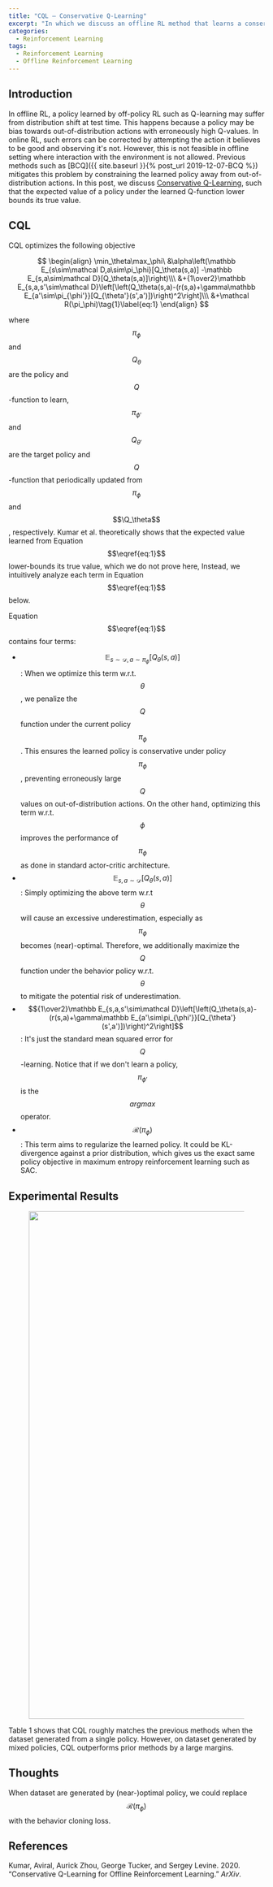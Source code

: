 ```yaml
---
title: "CQL — Conservative Q-Learning"
excerpt: "In which we discuss an offline RL method that learns a conservative Q function to avoid overestimation on out-of-distribution actions."
categories:
  - Reinforcement Learning
tags:
  - Reinforcement Learning
  - Offline Reinforcement Learning
---
```


## Introduction

In offline RL, a policy learned by off-policy RL such as Q-learning may suffer from distribution shift at test time. This happens because a policy may be bias towards out-of-distribution actions with erroneously high Q-values. In online RL, such errors can be corrected by attempting the action it believes to be good and observing it's not. However, this is not feasible in offline setting where interaction with the environment is not allowed. Previous methods such as [BCQ]({{ site.baseurl }}{% post_url 2019-12-07-BCQ %}) mitigates this problem by constraining the learned policy away from out-of-distribution actions. In this post, we discuss [Conservative Q-Learning](CQL), such that the expected value of a policy under the learned Q-function lower bounds its true value.

## CQL

CQL optimizes the following objective

$$
\begin{align}
\min_\theta\max_\phi\ &\alpha\left(\mathbb E_{s\sim\mathcal D,a\sim\pi_\phi}[Q_\theta(s,a)]
-\mathbb E_{s,a\sim\mathcal D}[Q_\theta(s,a)]\right)\\\
&+{1\over2}\mathbb E_{s,a,s'\sim\mathcal D}\left[\left(Q_\theta(s,a)-(r(s,a)+\gamma\mathbb E_{a'\sim\pi_{\phi'}}[Q_{\theta'}(s',a')])\right)^2\right]\\\
&+\mathcal R(\pi_\phi)\tag{1}\label{eq:1}
\end{align}
$$

where $$\pi_\phi$$ and $$Q_\theta$$ are the policy and $$Q$$-function to learn, $$\pi_{\phi'}$$ and $$Q_{\theta'}$$ are the target policy and $$Q$$-function that periodically updated from $$\pi_\phi$$ and $$\Q_\theta$$, respectively. Kumar et al. theoretically shows that the expected value learned from Equation $$\eqref{eq:1}$$ lower-bounds its true value, which we do not prove here, Instead, we intuitively analyze each term in Equation $$\eqref{eq:1}$$ below. 

Equation $$\eqref{eq:1}$$ contains four terms: 

- $$\mathbb E_{s\sim\mathcal D,a\sim\pi_\phi}[Q_\theta(s,a)]$$: When we optimize this term w.r.t. $$\theta$$, we penalize the $$Q$$ function under the current policy $$\pi_\phi$$. This ensures the learned policy is conservative under policy $$\pi_\phi$$, preventing erroneously large $$Q$$ values on out-of-distribution actions. On the other hand, optimizing this term w.r.t. $$\phi$$ improves the performance of $$\pi_\phi$$ as done in standard actor-critic architecture.
- $$\mathbb E_{s,a\sim\mathcal D}[Q_\theta(s,a)]$$: Simply optimizing the above term w.r.t $$\theta$$ will cause an excessive underestimation, especially as $$\pi_\phi$$ becomes (near)-optimal. Therefore, we additionally maximize the $$Q$$ function under the behavior policy w.r.t. $$\theta$$ to mitigate the potential risk of underestimation.
- $${1\over2}\mathbb E_{s,a,s'\sim\mathcal D}\left[\left(Q_\theta(s,a)-(r(s,a)+\gamma\mathbb E_{a'\sim\pi_{\phi'}}[Q_{\theta'}(s',a')])\right)^2\right]$$: It's just the standard mean squared error for $$Q$$-learning. Notice that if we don't learn a policy, $$\pi_{\phi'}$$ is the $$argmax$$ operator.
- $$\mathcal R(\pi_\phi)$$: This term aims to regularize the learned policy. It could be KL-divergence against a prior distribution, which gives us the exact same policy objective in maximum entropy reinforcement learning such as SAC. 

## Experimental Results

<figure>
  <img src="{{ '/images/brl/CQL-Table1.png' | absolute_url }}" alt="" width="1000">
  <figcaption></figcaption>
  <style>
    figure figcaption {
    text-align: center;
    }
  </style>
</figure>

Table 1 shows that CQL roughly matches the previous methods when the dataset generated from a single policy. However, on dataset generated by mixed policies, CQL outperforms prior methods by a large margins.

## Thoughts

When dataset are generated by (near-)optimal policy, we could replace $$\mathcal R(\pi_\phi)$$ with the behavior cloning loss.

## References

Kumar, Aviral, Aurick Zhou, George Tucker, and Sergey Levine. 2020. “Conservative Q-Learning for Offline Reinforcement Learning.” *ArXiv*.
